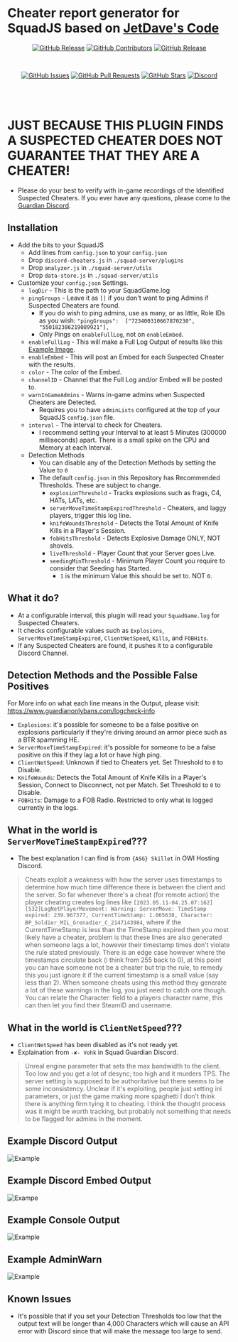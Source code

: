 # Cheater report generator for SquadJS based on [JetDave's Code](https://github.com/fantinodavide/Squad-Log-To-Graph)
<div align="center">

[![GitHub Release](https://img.shields.io/github/release/IgnisAlienus/SquadJS-Cheater-Detection.svg?style=flat-square)](https://github.com/IgnisAlienus/SquadJS-Cheater-Detection/releases)
[![GitHub Contributors](https://img.shields.io/github/contributors/IgnisAlienus/SquadJS-Cheater-Detection.svg?style=flat-square)](https://github.com/IgnisAlienus/SquadJS-Cheater-Detection/graphs/contributors)
[![GitHub Release](https://img.shields.io/github/license/IgnisAlienus/SquadJS-Cheater-Detection.svg?style=flat-square)](https://github.com/IgnisAlienus/SquadJS-Cheater-Detection/blob/master/LICENSE)

<br>

[![GitHub Issues](https://img.shields.io/github/issues/IgnisAlienus/SquadJS-Cheater-Detection.svg?style=flat-square)](https://github.com/IgnisAlienus/SquadJS-Cheater-Detection/issues)
[![GitHub Pull Requests](https://img.shields.io/github/issues-pr-raw/IgnisAlienus/SquadJS-Cheater-Detection.svg?style=flat-square)](https://github.com/IgnisAlienus/SquadJS-Cheater-Detection/pulls)
[![GitHub Stars](https://img.shields.io/github/stars/IgnisAlienus/SquadJS-Cheater-Detection.svg?style=flat-square)](https://github.com/IgnisAlienus/SquadJS-Cheater-Detection/stargazers)
[![Discord](https://img.shields.io/discord/1174357658971668551.svg?style=flat-square&logo=discord)](https://discord.gg/onlybans)

<br><br>
</div>

# JUST BECAUSE THIS PLUGIN FINDS A SUSPECTED CHEATER DOES NOT GUARANTEE THAT THEY ARE A CHEATER!
- Please do your best to verify with in-game recordings of the Identified Suspected Cheaters. If you ever have any questions, please come to the [Guardian Discord](https://discord.gg/example).

## Installation
- Add the bits to your SquadJS
    - Add lines from `config.json` to your `config.json`
    - Drop `discord-cheaters.js` in `./squad-server/plugins`
    - Drop `analyzer.js` in `./squad-server/utils`
    - Drop `data-store.js` in `./squad-server/utils`
- Customize your `config.json` Settings.
    - `logDir` - This is the path to your SquadGame.log
    - `pingGroups` - Leave it as `[]` if you don't want to ping Admins if Suspected Cheaters are found.
        - If you do wish to ping admins, use as many, or as little, Role IDs as you wish: `"pingGroups":  ["723400310667870230", "550182386219089921"],`
        - Only Pings on `enableFullLog`, not on `enableEmbed`.
    - `enableFullLog` - This will make a Full Log Output of results like this [Example Image](https://github.com/IgnisAlienus/SquadJS-Cheater-Detection/blob/master/example-console-output.png).
    - `enableEmbed` - This will post an Embed for each Suspected Cheater with the results.
    - `color` - The color of the Embed.
    - `channelID` - Channel that the Full Log and/or Embed will be posted to.
    - `warnInGameAdmins` - Warns in-game admins when Suspected Cheaters are Detected.
        - Requires you to have `adminLists` configured at the top of your SquadJS `config.json` file.
    - `interval` - The interval to check for Cheaters.
        - I recommend setting your Interval to at least 5 Minutes (300000 milliseconds) apart. There is a small spike on the CPU and Memory at each Interval.
    - Detection Methods
        - You can disable any of the Detection Methods by setting the Value to `0`
        - The default `config.json` in this Repository has Recommended Thresholds. These are subject to change.
            - `explosionThreshold` - Tracks explosions such as frags, C4, HATs, LATs, etc.
            - `serverMoveTimeStampExpiredThreshold` - Cheaters, and laggy players, trigger this log line.
            - `knifeWoundsThreshold` - Detects the Total Amount of Knife Kills in a Player's Session.
            - `fobHitsThreshold` - Detects Explosive Damage ONLY, NOT shovels.
            - `liveThreshold` - Player Count that your Server goes Live.
            - `seedingMinThreshold` - Minimum Player Count you require to consider that Seeding has Started.
                - `1` is the minimum Value this should be set to. NOT `0`.

## What it do?
- At a configurable interval, this plugin will read your `SquadGame.log` for Suspected Cheaters.
- It checks configurable values such as `Explosions`, `ServerMoveTimeStampExpired`, `ClientNetSpeed`, `Kills`, and `FOBHits`.
- If any Suspected Cheaters are found, it pushes it to a configurable Discord Channel.

## Detection Methods and the Possible False Positives
For More info on what each line means in the Output, please visit: https://www.guardianonlybans.com/logcheck-info
- `Explosions`: it's possible for someone to be a false positive on explosions particularly if they're driving around an armor piece such as a BTR spamming HE.
- `ServerMoveTimeStampExpired`: it's possible for someone to be a false positive on this if they lag a lot or have high ping.
- `ClientNetSpeed`: Unknown if tied to Cheaters yet. Set Threshold to `0` to Disable.
- `KnifeWounds`: Detects the Total Amount of Knife Kills in a Player's Session, Connect to Disconnect, not per Match. Set Threshold to `0` to Disable.
- `FOBHits`: Damage to a FOB Radio. Restricted to only what is logged currently in the logs.

## What in the world is `ServerMoveTimeStampExpired`???
- The best explanation I can find is from `{ASG} Skillet` in OWI Hosting Discord.
> Cheats exploit a weakness with how the server uses timestamps to determine how much time difference there is between the client and the server. So far whenever there's a cheat (for remote action) the player cheating creates log lines like `[2023.05.11-04.25.07:162][532]LogNetPlayerMovement: Warning: ServerMove: TimeStamp expired: 239.967377, CurrentTimeStamp: 1.065638, Character: BP_Soldier_MIL_Grenadier_C_2147143984`, where if the CurrentTimeStamp is less than the TimeStamp expired then you most likely have a cheater, problem is that these lines are also generated when someone lags a lot, however their timestamp times don't violate the rule stated previously. There is an edge case however where the timestamps circulate back (i think from 255 back to 0), at this point you can have someone not be a cheater but trip the rule, to remedy this you just ignore it if the current timestamp is a small value (say less than 2). When someone cheats using this method they generate a lot of these warnings in the log, you just need to catch one though. You can relate the Character: field to a players character name, this can then let you find their SteamID and username.

## What in the world is `ClientNetSpeed`???
- `ClientNetSpeed` has been disabled as it's not ready yet.
- Explaination from `-✘- Vohk` in Squad Guardian Discord.
> Unreal engine parameter that sets the max bandwidth to the client. Too low and you get a lot of desync; too high and it murders TPS. The server setting is supposed to be authoritative but there seems to be some inconsistency. Unclear if it's exploiting, people just setting ini parameters, or just the game making more spaghetti
I don't think there is anything firm tying it to cheating. I think the thought process was it might be worth tracking, but probably not something that needs to be flagged for admins in the moment.

## Example Discord Output
![Example](https://raw.githubusercontent.com/IgnisAlienus/SquadJS-Cheater-Detection/master/example-discord-output.png)

## Example Discord Embed Output
![Exampe](https://raw.githubusercontent.com/IgnisAlienus/SquadJS-Cheater-Detection/master/example-embed-output.png)

## Example Console Output
![Example](https://raw.githubusercontent.com/IgnisAlienus/SquadJS-Cheater-Detection/master/example-console-output.png)

## Example AdminWarn
![Example](https://raw.githubusercontent.com/IgnisAlienus/SquadJS-Cheater-Detection/master/example-adminwarn.png)

## Known Issues
- It's possible that if you set your Detection Thresholds too low that the output text will be longer than 4,000 Characters which will cause an API error with Discord since that will make the message too large to send.
